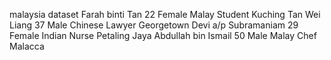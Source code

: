 malaysia dataset
Farah binti Tan	22	Female	Malay	Student	Kuching
Tan Wei Liang	37	Male	Chinese	Lawyer	Georgetown
Devi a/p Subramaniam	29	Female	Indian	Nurse	Petaling Jaya
Abdullah bin Ismail	50	Male	Malay	Chef	Malacca
